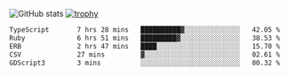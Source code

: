 ![GitHub stats](https://github-readme-stats.vercel.app/api?username=ksk001100&show_icons=true&theme=tokyonight)
[![trophy](https://github-profile-trophy.vercel.app/?username=ksk001100&theme=onedark)](https://github.com/ryo-ma/github-profile-trophy)

<!--START_SECTION:waka-->

```txt
TypeScript       7 hrs 28 mins   ██████████▓░░░░░░░░░░░░░░   42.05 %
Ruby             6 hrs 51 mins   █████████▓░░░░░░░░░░░░░░░   38.53 %
ERB              2 hrs 47 mins   ████░░░░░░░░░░░░░░░░░░░░░   15.70 %
CSV              27 mins         ▓░░░░░░░░░░░░░░░░░░░░░░░░   02.61 %
GDScript3        3 mins          ░░░░░░░░░░░░░░░░░░░░░░░░░   00.32 %
```

<!--END_SECTION:waka-->
